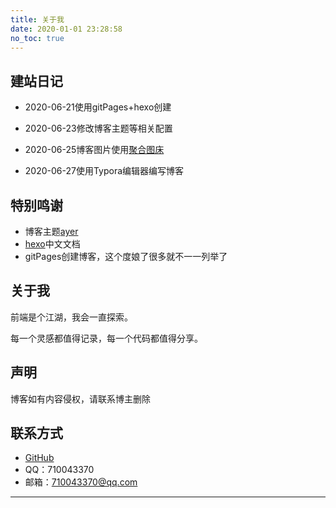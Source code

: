```yaml
---
title: 关于我
date: 2020-01-01 23:28:58
no_toc: true
---
```


## 建站日记

+ 2020-06-21使用gitPages+hexo创建

+ 2020-06-23修改博客主题等相关配置

+ 2020-06-25博客图片使用[聚合图床]( https://www.superbed.cn/ )

+ 2020-06-27使用Typora编辑器编写博客

## 特别鸣谢

+ 博客主题[ayer]( https://shen-yu.gitee.io/ )
+ [hexo]( https://hexo.io/zh-cn/docs/ )中文文档
+ gitPages创建博客，这个度娘了很多就不一一列举了

## 关于我

前端是个江湖，我会一直探索。

每一个灵感都值得记录，每一个代码都值得分享。

## 声明

博客如有内容侵权，请联系博主删除

## 联系方式

+ [GitHub]( https://gitee.com/ )
+ QQ：710043370
+ 邮箱：710043370@qq.com

------

